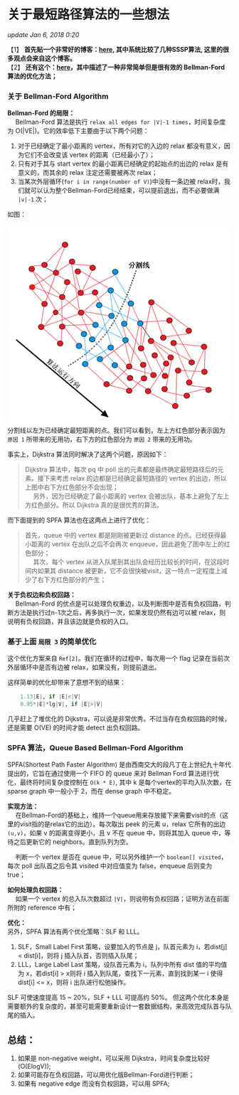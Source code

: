 # 关于最短路径算法的一些想法

_update Jan 6, 2018 0:20_

【1】 **首先贴一个非常好的博客：**[**here**](https://61mon.com/index.php/archives/195/)**, 其中系统比较了几种SSSP算法, 这里的很多观点会来自这个博客。**  
【2】 **还有这个：**[**here**](http://www.cnblogs.com/AndreMouche/archive/2011/03/29/1998824.html)**，其中描述了一种非常简单但是很有效的 Bellman-Ford 算法的优化方法；**

### 关于 Bellman-Ford Algorithm

**Bellman-Ford 的局限：**  
  Bellman-Ford 算法是执行 `relax all edges for |V|-1 times`，时间复杂度为 O\(\|VE\|\)。它的效率低下主要由于以下两个问题：

1. 对于已经确定了最小距离的 vertex，所有对它的入边的 relax 都没有意义，因为它们不会改变该 vertex 的距离（已经最小了）；
2. 只有对于其与 start vertex 的最小距离已经确定的起始点的出边的 relax 是有意义的，而其余的 relax 注定还需要被再次 relax；
3. 当某次外层循环\(`for i in range(number of V)`\)中没有一条边被 relax时，我们就可以认为整个Bellman-Ford已经结束，可以提前退出，而不必要做满 `|v|-1` 次；

如图：  
  ![](../../.gitbook/assets/screen-shot-2018-01-06-at-5.35.41-pm%20%281%29%20%281%29.png)  
分割线以左为已经确定最短距离的点。我们可以看到，左上方红色部分表示因为 `原因 1` 所带来的无用功，右下方的红色部分为 `原因 2` 带来的无用功。

事实上，Dijkstra 算法同时解决了这两个问题，原因如下：

> Dijkstra 算法中，每次 pq 中 poll 出的元素都是最终确定最短路径后的元素。接下来考虑 relax 的边都是已经确定最短路径的 vertex 的出边，所以上图中右下方红色部分不会出现；  
>   另外，因为已经确定了最小距离的 vertex 会被出队，基本上避免了左上方红色部分。所以 Dijkstra 真的是很优秀的算法。

而下面提到的 SPFA 算法也在这两点上进行了优化：

> 首先，queue 中的 vertex 都是刚刚被更新过 distance 的点。已经获得最小距离的 vertex 在出队之后不会再次 enqueue，因此避免了图中左上的红色部分；  
>   其次，每个 vertex 从进入队尾到其出队会经历比较长的时间，在这段时间内如果其 distance 被更新，它不会很快被visit，这一特点一定程度上减少了右下方红色部分的产生；

**关于负权边和负权回路：**  
  Bellman-Ford 的优点是可以处理负权重边，以及判断图中是否有负权回路，判断方法是执行过n-1次之后，再多执行一次，如果发现仍然有边可以被 relax，则说明有负权回路，并且该边就是负权的入口。

### 基于上面 `局限 3` 的简单优化

这个优化方案来自 `Ref[2]`。我们在循环的过程中，每次用一个 flag 记录在当前次外层循环中是否有边被 relax，如果没有，则提前退出。

这样简单的优化却带来了意想不到的结果：

```python
    1.13|E|, if |E|<|V|
    0.95*|E|*lg|V|, if |E|>|V|
```

几乎赶上了堆优化的 Dijkstra，可以说是非常优秀。不过当存在负权回路的时候，还是需要 O\(VE\) 的时间才能 detect 出负权回路。

### SPFA 算法，Queue Based Bellman-Ford Algorithm

SPFA\(Shortest Path Faster Algorithm\) 是由西南交大的段凡丁在上世纪九十年代提出的，它旨在通过使用一个 FIFO 的 queue 来对 Bellman Ford 算法进行优化，最终将时间复杂度控制在 `O(k * E)`, 其中 k 是每个vertex的平均入队次数，在 sparse graph 中一般小于 2，而在 dense graph 中不稳定。

**实现方法：**  
  在Bellman-Ford的基础上，维持一个queue用来存放接下来需要visit的点（这里的visit指的是relax它的出边）。每次取出 peek 的元素 u，relax 它所有的出边 `(u,v)`，如果 v 的距离变得更小，且 v 不在 queue 中，则将其加入 queue 中，等待之后更新它的 neighbors。直到队列为空。

  判断一个 vertex 是否在 queue 中，可以另外维护一个 `boolean[] visited`，每次 poll 出队首之后令其 visited 中对应值变为 false，enqueue 后则变为 true；

**如何处理负权回路：**  
  如果一个 vertex 的总入队次数超过 `|V|`，则说明有负权回路；证明方法在前面所附的 reference 中有；

**优化：**  
另外，SPFA 算法有两个优化策略：SLF 和 LLL。

1. SLF，Small Label First 策略，设要加入的节点是 j，队首元素为 i，若dist\[j\] &lt; dist\[i\]，则将 j 插入队首，否则插入队尾；
2. LLL，Large Label Last 策略，设队首元素为 i，队列中所有 dist 值的平均值为 x，若dist\[i\] &gt; x则将 i 插入到队尾，查找下一元素，直到找到某一 i 使得dist\[i\] &lt;= x，则将 i 出队进行松弛操作。

SLF 可使速度提高 15 ~ 20%，SLF + LLL 可提高约 50%。 但这两个优化本身是需要额外的复杂度的，甚至可能需要重新设计一套数据结构，来高效完成队首与队尾的插入。

## 总结：

1. 如果是 non-negative weight，可以采用 Dijkstra，时间复杂度比较好 \(O\(ElogV\)\);
2. 如果可能存在负权回路，可以用优化版Bellman-Ford进行判断；
3. 如果有 negative edge 而没有负权回路，可以用 SPFA;

